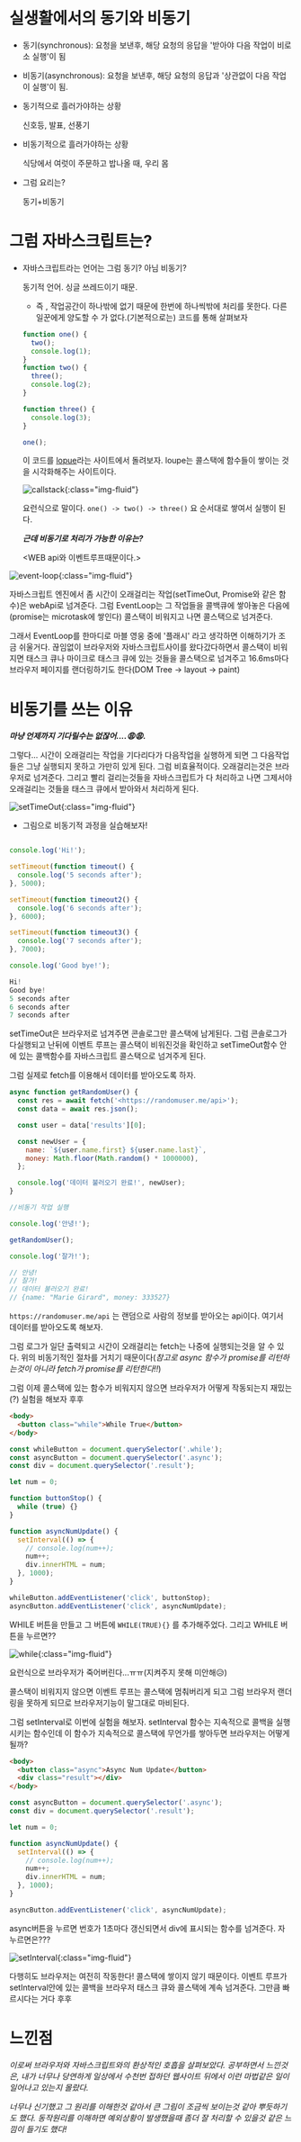 # 실생활에서의 동기와 비동기

- 동기(synchronous): 요청을 보낸후, 해당 요청의 응답을 '받아야 다음 작업이 비로소 실행'이 됨
- 비동기(asynchronous): 요청을 보낸후, 해당 요청의 응답과 '상관없이 다음 작업이 실행'이 됨.

- 동기적으로 흘러가야하는 상황

  신호등, 발표, 선풍기

- 비동기적으로 흘러가야하는 상황

  식당에서 여럿이 주문하고 밥나올 때, 우리 몸

- 그럼 요리는?

  동기+비동기

# 그럼 자바스크립트는?

- 자바스크립트라는 언어는 그럼 동기? 아님 비동기?

  동기적 언어. 싱글 쓰레드이기 때문.

  - 즉 , 작업공간이 하나밖에 없기 때문에 한번에 하나씩밖에 처리를 못한다. 다른 일꾼에게 양도할 수 가 없다.(기본적으로는) 코드를 통해 살펴보자

  ```javascript
  function one() {
    two();
    console.log(1);
  }
  function two() {
    three();
    console.log(2);
  }

  function three() {
    console.log(3);
  }

  one();
  ```

  이 코드를 [lopue](http://latentflip.com/loupe/?code=JC5vbignYnV0dG9uJywgJ2NsaWNrJywgZnVuY3Rpb24gb25DbGljaygpIHsKICAgIHNldFRpbWVvdXQoZnVuY3Rpb24gdGltZXIoKSB7CiAgICAgICAgY29uc29sZS5sb2coJ1lvdSBjbGlja2VkIHRoZSBidXR0b24hJyk7ICAgIAogICAgfSwgMjAwMCk7Cn0pOwoKY29uc29sZS5sb2coIkhpISIpOwoKc2V0VGltZW91dChmdW5jdGlvbiB0aW1lb3V0KCkgewogICAgY29uc29sZS5sb2coIkNsaWNrIHRoZSBidXR0b24hIik7Cn0sIDUwMDApOwoKY29uc29sZS5sb2coIldlbGNvbWUgdG8gbG91cGUuIik7!!!PGJ1dHRvbj5DbGljayBtZSE8L2J1dHRvbj4%3D)라는 사이트에서 돌려보자. loupe는 콜스택에 함수들이 쌓이는 것을 시각화해주는 사이트이다.

  ![callstack](https://github.com/prgrms-web-devcourse/FE-August-study/blob/11da9556fa79f5e1b45a5856770ed1d038acdcba/%5B1%EA%B8%B0-A%5D%20%EA%B3%A0%EC%98%81%ED%9B%88_1%EC%A3%BC%EC%B0%A8%20%EC%8A%A4%ED%84%B0%EB%94%94/img/callstack.png){:class="img-fluid"}

  요런식으로 말이다. `one() -> two() -> three()` 요 순서대로 쌓여서 실행이 된다.

  **_근데 비동기로 처리가 가능한 이유는?_**

  <WEB api와 이벤트루프때문이다.>

![event-loop](https://github.com/prgrms-web-devcourse/FE-August-study/blob/11da9556fa79f5e1b45a5856770ed1d038acdcba/%5B1%EA%B8%B0-A%5D%20%EA%B3%A0%EC%98%81%ED%9B%88_1%EC%A3%BC%EC%B0%A8%20%EC%8A%A4%ED%84%B0%EB%94%94/img/event-loop.png){:class="img-fluid"}

자바스크립트 엔진에서 좀 시간이 오래걸리는 작업(setTimeOut, Promise와 같은 함수)은 webApi로 넘겨준다. 그럼 EventLoop는 그 작업들을 콜백큐에 쌓아놓은 다음에(promise는 microtask에 쌓인다) 콜스택이 비워지고 나면 콜스택으로 넘겨준다.

그래서 EventLoop를 한마디로 마블 영웅 중에 '플래시' 라고 생각하면 이해하기가 조금 쉬울거다. 끊임없이 브라우저와 자바스크립트사이를 왔다갔다하면서 콜스택이 비워지면 태스크 큐나 마이크로 태스크 큐에 있는 것들을 콜스택으로 넘겨주고 16.6ms마다 브라우저 페이지를 랜더링하기도 한다(DOM Tree -> layout -> paint)

# 비동기를 쓰는 이유

**_마냥 언제까지 기다릴수는 없잖어....😩😩._**

그렇다... 시간이 오래걸리는 작업을 기다리다가 다음작업을 실행하게 되면 그 다음작업들은 그냥 실행되지 못하고 가만히 있게 된다. 그럼 비효율적이다. 오래걸리는것은 브라우저로 넘겨준다. 그리고 빨리 걸리는것들을 자바스크립트가 다 처리하고 나면 그제서야 오래걸리는 것들을 태스크 큐에서 받아와서 처리하게 된다.

![setTimeOut](https://github.com/prgrms-web-devcourse/FE-August-study/blob/11da9556fa79f5e1b45a5856770ed1d038acdcba/%5B1%EA%B8%B0-A%5D%20%EA%B3%A0%EC%98%81%ED%9B%88_1%EC%A3%BC%EC%B0%A8%20%EC%8A%A4%ED%84%B0%EB%94%94/img/setTimeOut.png){:class="img-fluid"}

- 그림으로 비동기적 과정을 실습해보자!

```javascript

console.log('Hi!');

setTimeout(function timeout() {
  console.log('5 seconds after');
}, 5000);

setTimeout(function timeout2() {
  console.log('6 seconds after');
}, 6000);

setTimeout(function timeout3() {
  console.log('7 seconds after');
}, 7000);

console.log('Good bye!');

Hi! 
Good bye! 
5 seconds after 
6 seconds after
7 seconds after

```

setTimeOut은 브라우저로 넘겨주면 콘솔로그만 콜스택에 남게된다. 그럼 콘솔로그가 다실행되고 난뒤에 이벤트 루프는 콜스택이 비워진것을 확인하고 setTimeOut함수 안에 있는 콜백함수를 자바스크립트 콜스택으로 넘겨주게 된다.

그럼 실제로 fetch를 이용해서 데이터를 받아오도록 하자.

```jsx
async function getRandomUser() {
  const res = await fetch('<https://randomuser.me/api>');
  const data = await res.json();

  const user = data['results'][0];

  const newUser = {
    name: `${user.name.first} ${user.name.last}`,
    money: Math.floor(Math.random() * 1000000),
  };

  console.log('데이터 불러오기 완료!', newUser);
}

//비동기 작업 실행

console.log('안녕!');

getRandomUser();

console.log('잘가!');

// 안녕!
// 잘가!
// 데이터 불러오기 완료!
// {name: "Marie Girard", money: 333527}
```

`https://randomuser.me/api` 는 랜덤으로 사람의 정보를 받아오는 api이다. 여기서 데이터를 받아오도록 해보자.

그럼 로그가 일단 출력되고 시간이 오래걸리는 fetch는 나중에 실행되는것을 알 수 있다. 위의 비동기적인 절차를 거치기 때문이다(_참고로 async 함수가 promise를 리턴하는것이 아니라 fetch가 promise를 리턴한다!!_)

그럼 이제 콜스택에 있는 함수가 비워지지 않으면 브라우저가 어떻게 작동되는지 재밌는(?) 실험을 해보자 후후

```html
<body>
  <button class="while">While True</button>
</body>
```

```javascript
const whileButton = document.querySelector('.while');
const asyncButton = document.querySelector('.async');
const div = document.querySelector('.result');

let num = 0;

function buttonStop() {
  while (true) {}
}

function asyncNumUpdate() {
  setInterval(() => {
    // console.log(num++);
    num++;
    div.innerHTML = num;
  }, 1000);
}

whileButton.addEventListener('click', buttonStop);
asyncButton.addEventListener('click', asyncNumUpdate);
```

WHILE 버튼을 만들고 그 버튼에 `WHILE(TRUE){}` 를 추가해주었다. 그리고 WHILE 버튼을 누르면??

![while](https://github.com/prgrms-web-devcourse/FE-August-study/blob/11da9556fa79f5e1b45a5856770ed1d038acdcba/%5B1%EA%B8%B0-A%5D%20%EA%B3%A0%EC%98%81%ED%9B%88_1%EC%A3%BC%EC%B0%A8%20%EC%8A%A4%ED%84%B0%EB%94%94/img/while.gif){:class="img-fluid"}

요런식으로 브라우저가 죽어버린다...ㅠㅠ(지켜주지 못해 미안해😥)

콜스택이 비워지지 않으면 이벤트 루프는 콜스택에 멈춰버리게 되고 그럼 브라우저 랜더링을 못하게 되므로 브라우저기능이 말그대로 마비된다.

그럼 setInterval로 이번에 실험을 해보자. setInterval 함수는 지속적으로 콜백을 실행시키는 함수인데 이 함수가 지속적으로 콜스택에 무언가를 쌓아두면 브라우저는 어떻게 될까?

```html
<body>
  <button class="async">Async Num Update</button>
  <div class="result"></div>
</body>
```

```javascript
const asyncButton = document.querySelector('.async');
const div = document.querySelector('.result');

let num = 0;

function asyncNumUpdate() {
  setInterval(() => {
    // console.log(num++);
    num++;
    div.innerHTML = num;
  }, 1000);
}

asyncButton.addEventListener('click', asyncNumUpdate);
```

async버튼을 누르면 번호가 1초마다 갱신되면서 div에 표시되는 함수를 넘겨준다. 자 누르면은???

![setInterval](https://github.com/prgrms-web-devcourse/FE-August-study/blob/11da9556fa79f5e1b45a5856770ed1d038acdcba/%5B1%EA%B8%B0-A%5D%20%EA%B3%A0%EC%98%81%ED%9B%88_1%EC%A3%BC%EC%B0%A8%20%EC%8A%A4%ED%84%B0%EB%94%94/img/setInterval.gif){:class="img-fluid"}

다행히도 브라우저는 여전히 작동한다! 콜스택에 쌓이지 않기 때문이다. 이벤트 루프가 setInterval안에 있는 콜백을 브라우저 태스크 큐와 콜스택에 계속 넘겨준다. 그만큼 빠르시다는 거다 후후

# 느낀점

_이로써 브라우저와 자바스크립트와의 환상적인 호흡을 살펴보았다. 공부하면서 느낀것은, 내가 너무나 당연하게 일상에서 수천번 접하던 웹사이트 뒤에서 이런 마법같은 일이 일어나고 있는지 몰랐다._

_너무나 신기했고 그 원리를 이해한것 같아서 큰 그림이 조금씩 보이는것 같아 뿌듯하기도 했다. 동작원리를 이해하면 예외상황이 발생했을때 좀더 잘 처리할 수 있을것 같은 느낌이 들기도 했다!_
